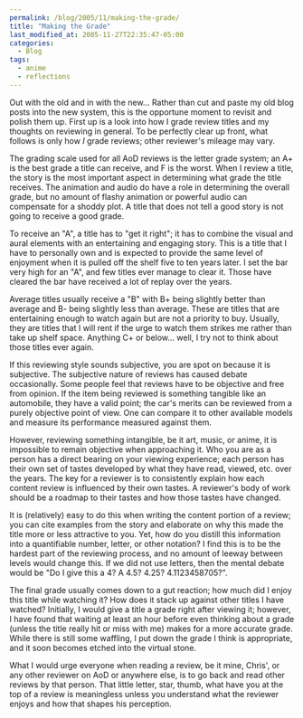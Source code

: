 ```yaml
---
permalink: /blog/2005/11/making-the-grade/
title: "Making the Grade"
last_modified_at: 2005-11-27T22:35:47-05:00
categories:
  - Blog
tags:
  - anime
  - reflections
---
```


Out with the old and in with the new... Rather than cut and paste my old blog posts into the new system, this is the
opportune moment to revisit and polish them up. First up is a look into how I grade review titles and my thoughts on
reviewing in general. To be perfectly clear up front, what follows is only how <em>I</em> grade reviews; other
reviewer's mileage may vary.

The grading scale used for all AoD reviews is the letter grade system; an A+ is the best grade a title can receive, and
F is the worst. When I review a title, the story is the most important aspect in determining what grade the title
receives. The animation and audio do have a role in determining the overall grade, but no amount of flashy animation or
powerful audio can compensate for a shoddy plot. A title that does not tell a good story is not going to receive a good
grade.

To receive an &quot;A&quot;, a title has to &quot;get it right&quot;; it has to combine the visual and aural elements
with an entertaining and engaging story. This is a title that I have to personally own and is expected to provide the
same level of enjoyment when it is pulled off the shelf five to ten years later. I set the bar very high for an
&quot;A&quot;, and few titles ever manage to clear it. Those have cleared the bar have received a lot of replay over
the years.

Average titles usually receive a &quot;B&quot; with B+ being slightly better than average and B- being slightly less
than average. These are titles that are entertaining enough to watch again but are not a priority to buy. Usually, they
are titles that I will rent if the urge to watch them strikes me rather than take up shelf space. Anything C+ or
below... well, I try not to think about those titles ever again.

If this reviewing style sounds subjective, you are spot on because it is subjective. The subjective nature of reviews
has caused debate occasionally. Some people feel that reviews have to be objective and free from opinion. If the item
being reviewed is something tangible like an automobile, they have a valid point; the car's merits can be reviewed from
a purely objective point of view. One can compare it to other available models and measure its performance measured
against them.

However, reviewing something intangible, be it art, music, or anime, it is impossible to remain objective when
approaching it. Who you are as a person has a direct bearing on your viewing experience; each person has their own set
of tastes developed by what they have read, viewed, etc. over the years. The key for a reviewer is to consistently
explain how each content review is influenced by their own tastes. A reviewer's body of work should be a roadmap to
their tastes and how those tastes have changed.

It is (relatively) easy to do this when writing the content portion of a review; you can cite examples from the story
and elaborate on why this made the title more or less attractive to you. Yet, how do you distill this information into
a quantifiable number, letter, or other notation? I find this is to be the hardest part of the reviewing process, and
no amount of leeway between levels would change this. If we did not use letters, then the mental debate would be
&quot;Do I give this a 4? A 4.5? 4.25? 4.1123458705?&quot;.

The final grade usually comes down to a gut reaction; how much did I enjoy this title while watching it? How does it
stack up against other titles I have watched? Initially, I would give a title a grade right after viewing it; however,
I have found that waiting at least an hour before even thinking about a grade (unless the title really hit or miss with
me) makes for a more accurate grade. While there is still some waffling, I put down the grade I think is appropriate,
and it soon becomes etched into the virtual stone.

What I would urge everyone when reading a review, be it mine, Chris', or any other reviewer on AoD or anywhere else, is
to go back and read other reviews by that person. That little letter, star, thumb, what have you at the top of a review
is meaningless unless you understand what the reviewer enjoys and how that shapes his perception.